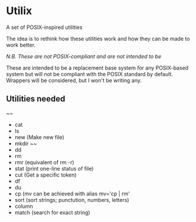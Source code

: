 Utilix
======

A set of POSIX-inspired utilities

The idea is to rethink how these utilities work and how they can be made to
work better.

*N.B. These are not POSIX-compliant and are not intended to be*

These are intended to be a replacement base system for any POSIX-based system
but will not be compliant with the POSIX standard by default. Wrappers will
be considered, but I won't be writing any.

Utilities needed
----------------
~~
* cat 
* ls
* new (Make new file)
* mkdir
~~
* dd
* rm
* rmr (equivalent of rm -r)
* stat (print one-line status of file)
* cut (Get a specific token)
* df
* du
* cp (mv can be achieved with alias mv='cp | rm'
* sort (sort strings; punctution, numbers, letters)
* column
* match (search for exact string)
